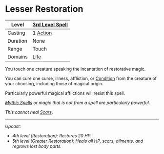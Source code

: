 # Lesser Restoration

| Level    | [3rd Level Spell](3rd%20Level%20Spells.md)          |
| -------- | --------------------------------------------------- |
| Casting  | 1 [Action](../../../../Game%20Procedures/Core%20Procedures/Action.md) |
| Duration | None                                                |
| Range    | Touch                                               |
| Domains  | [Life](../../Spell%20Domains/Life.md)            |

You touch one creature speaking the incantation of restorative magic.

You can cure one curse, illness, affliction, or [Condition](../../../../Game%20Procedures/Conditions/{Conditions}.md) from the creature of your choosing, including those of magical origin.

Particularly powerful magical afflictions will resist this spell.

*[Mythic Spells](../Mythic/{Mythic%20Spells}.md) or magic that is not from a spell are particularly powerful.*

*This cannot heal [Scars](../../../../Player%20Characters/Progression/Scars.md).*

---
*Upcast:*
- *4th level (Restoration): Restores 20 HP.*
- *5th level (Greater Restoration): Heals all HP, scars, ailments, and regrows lost body parts.*
